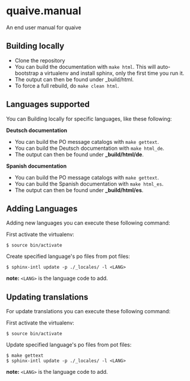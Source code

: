 # quaive.manual
An end user manual for quaive

## Building locally

* Clone the repository
* You can build the documentation with `make html`.
  This will auto-bootstrap a virtualenv and install sphinx, only the first time you run it.
* The output can then be found under _build/html.
* To force a full rebuild, do `make clean html`.

## Languages supported

You can Building locally for specific languages, like these following:

**Deutsch documentation**

* You can build the PO message catalogs with `make gettext`.
* You can build the Deutsch documentation with `make html_de`.
* The output can then be found under **_build/html/de**.

**Spanish documentation**

* You can build the PO message catalogs with `make gettext`.
* You can build the Spanish documentation with `make html_es`.
* The output can then be found under **_build/html/es**.

## Adding Languages

Adding new languages you can execute these following command:

First activate the virtualenv:

    $ source bin/activate

Create specified language's po files from pot files:

    $ sphinx-intl update -p ./_locales/ -l <LANG>

**note:** `<LANG>` is the language code to add.

## Updating translations

For update translations you can execute these following command:

First activate the virtualenv:

    $ source bin/activate

Update specified language's po files from pot files:

    $ make gettext
    $ sphinx-intl update -p ./_locales/ -l <LANG>

**note:** `<LANG>` is the language code to add.
